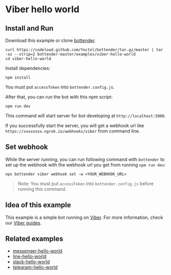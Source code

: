 # Viber hello world

## Install and Run

Download this example or clone [bottender](https://github.com/Yoctol/bottender).

```
curl https://codeload.github.com/Yoctol/bottender/tar.gz/master | tar -xz --strip=2 bottender-master/examples/viber-hello-world
cd viber-hello-world
```

Install dependencies:

```
npm install
```

You must put `accessToken` into `bottender.config.js`.

After that, you can run the bot with this npm script:

```
npm run dev
```

This command will start server for bot developing at `http://localhost:5000`.

If you successfully start the server, you will get a webhook url like `https://xxxxxxxx.ngrok.io/webhooks/viber` from command line.

## Set webhook

While the server running, you can run following command with `bottender` to set up the webhook with the webhook url you get from running `npm run dev`:

```
npx bottender viber webhook set -w <YOUR_WEBHOOK_URL>
```

> Note: You must put `accessToken` into `bottender.config.js` before running this command.

## Idea of this example

This example is a simple bot running on [Viber](https://www.viber.com/).
For more information, check our [Viber guides](https://bottender.js.org/docs/channel-viber-setup).

## Related examples

- [messenger-hello-world](../messenger-hello-world)
- [line-hello-world](../line-hello-world)
- [slack-hello-world](../slack-hello-world)
- [telegram-hello-world](../telegram-hello-world)
